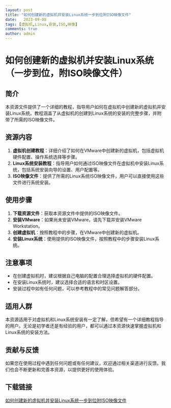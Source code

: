 ```yaml
---
layout: post
title: "如何创建新的虚拟机并安装Linux系统一步到位附ISO映像文件"
date:   2023-09-08
tags: [虚拟机,Linux,安装,ISO,映像]
comments: true
author: admin
---
```

# 如何创建新的虚拟机并安装Linux系统（一步到位，附ISO映像文件）

## 简介
本资源文件提供了一个详细的教程，指导用户如何在虚拟机中创建新的虚拟机并安装Linux系统。教程涵盖了从虚拟机的创建到Linux系统的安装的完整步骤，并附带了所需的ISO映像文件。

## 资源内容
1. **虚拟机创建教程**：详细介绍了如何在VMware中创建新的虚拟机，包括虚拟机硬件配置、操作系统选择等步骤。
2. **Linux系统安装教程**：指导用户如何通过ISO映像文件在虚拟机中安装Linux系统，包括系统安装向导的设置、用户配置等。
3. **ISO映像文件**：提供了所需的Linux系统ISO映像文件，用户可以直接使用这些文件进行系统安装。

## 使用步骤
1. **下载资源文件**：获取本资源文件中提供的ISO映像文件。
2. **安装VMware**：如果尚未安装VMware，请先下载并安装VMware Workstation。
3. **创建虚拟机**：按照教程中的步骤，在VMware中创建新的虚拟机。
4. **安装Linux系统**：使用提供的ISO映像文件，按照教程中的步骤安装Linux系统。

## 注意事项
- 在创建虚拟机时，建议根据自己电脑的配置合理选择虚拟机的硬件配置。
- 在安装Linux系统时，建议选择合适的语言和时区设置。
- 安装过程中如有任何问题，可以参考教程中的常见问题解答部分。

## 适用人群
本资源适用于对虚拟机和Linux系统安装有一定了解，但希望有一个详细教程指导的用户。无论是初学者还是有经验的用户，都可以通过本资源快速掌握虚拟机和Linux系统的安装方法。

## 贡献与反馈
如果您在使用过程中遇到任何问题或有任何建议，欢迎通过相关渠道进行反馈。我们也会不断更新和完善本资源，以提供更好的使用体验。

## 下载链接

[如何创建新的虚拟机并安装Linux系统一步到位附ISO映像文件](https://pan.quark.cn/s/08667c4fad7d)
